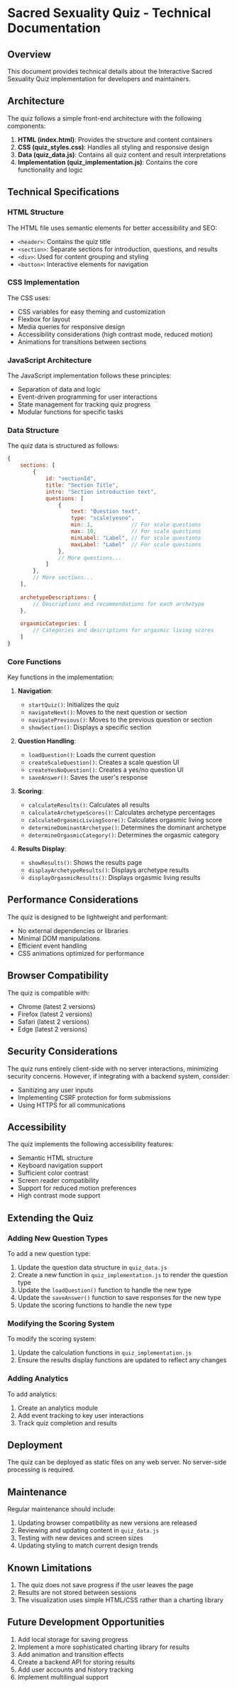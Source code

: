 # Sacred Sexuality Quiz - Technical Documentation

## Overview

This document provides technical details about the Interactive Sacred Sexuality Quiz implementation for developers and maintainers.

## Architecture

The quiz follows a simple front-end architecture with the following components:

1. **HTML (index.html)**: Provides the structure and content containers
2. **CSS (quiz_styles.css)**: Handles all styling and responsive design
3. **Data (quiz_data.js)**: Contains all quiz content and result interpretations
4. **Implementation (quiz_implementation.js)**: Contains the core functionality and logic

## Technical Specifications

### HTML Structure

The HTML file uses semantic elements for better accessibility and SEO:
- `<header>`: Contains the quiz title
- `<section>`: Separate sections for introduction, questions, and results
- `<div>`: Used for content grouping and styling
- `<button>`: Interactive elements for navigation

### CSS Implementation

The CSS uses:
- CSS variables for easy theming and customization
- Flexbox for layout
- Media queries for responsive design
- Accessibility considerations (high contrast mode, reduced motion)
- Animations for transitions between sections

### JavaScript Architecture

The JavaScript implementation follows these principles:
- Separation of data and logic
- Event-driven programming for user interactions
- State management for tracking quiz progress
- Modular functions for specific tasks

### Data Structure

The quiz data is structured as follows:

```javascript
{
    sections: [
        {
            id: "sectionId",
            title: "Section Title",
            intro: "Section introduction text",
            questions: [
                {
                    text: "Question text",
                    type: "scale|yesno",
                    min: 1,            // For scale questions
                    max: 10,           // For scale questions
                    minLabel: "Label", // For scale questions
                    maxLabel: "Label"  // For scale questions
                },
                // More questions...
            ]
        },
        // More sections...
    ],
    
    archetypeDescriptions: {
        // Descriptions and recommendations for each archetype
    },
    
    orgasmicCategories: [
        // Categories and descriptions for orgasmic living scores
    ]
}
```

### Core Functions

Key functions in the implementation:

1. **Navigation**:
   - `startQuiz()`: Initializes the quiz
   - `navigateNext()`: Moves to the next question or section
   - `navigatePrevious()`: Moves to the previous question or section
   - `showSection()`: Displays a specific section

2. **Question Handling**:
   - `loadQuestion()`: Loads the current question
   - `createScaleQuestion()`: Creates a scale question UI
   - `createYesNoQuestion()`: Creates a yes/no question UI
   - `saveAnswer()`: Saves the user's response

3. **Scoring**:
   - `calculateResults()`: Calculates all results
   - `calculateArchetypeScores()`: Calculates archetype percentages
   - `calculateOrgasmicLivingScore()`: Calculates orgasmic living score
   - `determineDominantArchetype()`: Determines the dominant archetype
   - `determineOrgasmicCategory()`: Determines the orgasmic category

4. **Results Display**:
   - `showResults()`: Shows the results page
   - `displayArchetypeResults()`: Displays archetype results
   - `displayOrgasmicResults()`: Displays orgasmic living results

## Performance Considerations

The quiz is designed to be lightweight and performant:
- No external dependencies or libraries
- Minimal DOM manipulations
- Efficient event handling
- CSS animations optimized for performance

## Browser Compatibility

The quiz is compatible with:
- Chrome (latest 2 versions)
- Firefox (latest 2 versions)
- Safari (latest 2 versions)
- Edge (latest 2 versions)

## Security Considerations

The quiz runs entirely client-side with no server interactions, minimizing security concerns. However, if integrating with a backend system, consider:
- Sanitizing any user inputs
- Implementing CSRF protection for form submissions
- Using HTTPS for all communications

## Accessibility

The quiz implements the following accessibility features:
- Semantic HTML structure
- Keyboard navigation support
- Sufficient color contrast
- Screen reader compatibility
- Support for reduced motion preferences
- High contrast mode support

## Extending the Quiz

### Adding New Question Types

To add a new question type:
1. Update the question data structure in `quiz_data.js`
2. Create a new function in `quiz_implementation.js` to render the question type
3. Update the `loadQuestion()` function to handle the new type
4. Update the `saveAnswer()` function to save responses for the new type
5. Update the scoring functions to handle the new type

### Modifying the Scoring System

To modify the scoring system:
1. Update the calculation functions in `quiz_implementation.js`
2. Ensure the results display functions are updated to reflect any changes

### Adding Analytics

To add analytics:
1. Create an analytics module
2. Add event tracking to key user interactions
3. Track quiz completion and results

## Deployment

The quiz can be deployed as static files on any web server. No server-side processing is required.

## Maintenance

Regular maintenance should include:
1. Updating browser compatibility as new versions are released
2. Reviewing and updating content in `quiz_data.js`
3. Testing with new devices and screen sizes
4. Updating styling to match current design trends

## Known Limitations

1. The quiz does not save progress if the user leaves the page
2. Results are not stored between sessions
3. The visualization uses simple HTML/CSS rather than a charting library

## Future Development Opportunities

1. Add local storage for saving progress
2. Implement a more sophisticated charting library for results
3. Add animation and transition effects
4. Create a backend API for storing results
5. Add user accounts and history tracking
6. Implement multilingual support
